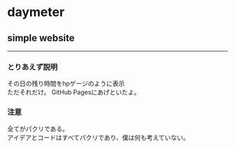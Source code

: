 # daymeter
## simple website  
***
### とりあえず説明
その日の残り時間をhpゲージのように表示  
ただそれだけ。
GitHub Pagesにあげといたよ。
### 注意
全てがパクリである。  
アイデアとコードはすべてパクリであり、僕は何も考えていない。



